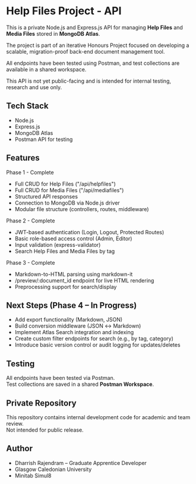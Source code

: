 # Help Files Project - API


This is a private Node.js and Express.js API for managing **Help Files** and **Media Files** stored in **MongoDB Atlas**.

The project is part of an iterative Honours Project focused on developing a scalable, migration-proof back-end document management tool.

All endpoints have been tested using Postman, and test collections are available in a shared workspace.

This API is not yet public-facing and is intended for internal testing, research and use only.


## Tech Stack
- Node.js
- Express.js
- MongoDB Atlas
- Postman API for testing

## Features
Phase 1 - Complete
- Full CRUD for Help Files ("/api/helpfiles")
- Full CRUD for Media Files ("/api/mediafiles")
- Structured API responses
- Connection to MongoDB via Node.js driver
- Modular file structure (controllers, routes, middleware)

Phase 2 - Complete
- JWT-based authentication (Login, Logout, Protected Routes)
- Basic role-based access control (Admin, Editor)
- Input validation (express-validator)
- Search Help Files and Media Files by tag

Phase 3 - Complete
- Markdown-to-HTML parsing using markdown-it
- /preview/:document_id endpoint for live HTML rendering
- Preprocessing support for search/display

## Next Steps (Phase 4 – In Progress)
- Add export functionality (Markdown, JSON)
- Build conversion middleware (JSON ↔ Markdown)
- Implement Atlas Search integration and indexing
- Create custom filter endpoints for search (e.g., by tag, category)
- Introduce basic version control or audit logging for updates/deletes

## Testing
All endpoints have been tested via Postman.  
Test collections are saved in a shared **Postman Workspace**.



## Private Repository
This repository contains internal development code for academic and team review.  
Not intended for public release.

## Author
- Dharrish Rajendram – Graduate Apprentice Developer
- Glasgow Caledonian University
- Minitab Simul8